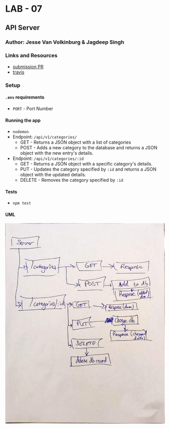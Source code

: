 # LAB - 07

## API Server

### Author: Jesse Van Volkinburg & Jagdeep Singh

### Links and Resources
* [submission PR](https://github.com/401-advanced-javascript-jv/07-api-server/pull/3)
* [travis](https://www.travis-ci.com/401-advanced-javascript-jv/07-api-server)

### Setup
#### `.env` requirements
* `PORT` - Port Number

#### Running the app
* `nodemon`
* Endpoint: `/api/v1/categories/`
  * GET - Returns a JSON object with a list of categories
  * POST - Adds a new category to the database and returns a JSON object with the new entry's details.
* Endpoint: `/api/v1/categories/:id`
  * GET - Returns a JSON object with a specific category's details.
  * PUT - Updates the category specified by `:id` and returns a JSON object with the updated details.
  * DELETE - Removes the category specified by `:id`
  
#### Tests
* `npm test`

#### UML
![UML](./docs/07-api-server.jpg)
